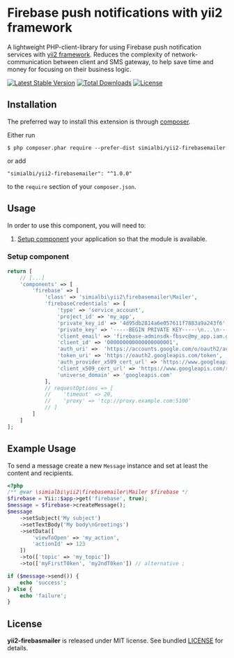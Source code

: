 # Firebase push notifications with yii2 framework

A lightweight PHP-client-library for using Firebase push notification services with [yii2 framework](https://www.yiiframework.com).
Reduces the complexity of network-communication between client and SMS gateway, to help save time and money for focusing
on their business logic.

[![Latest Stable Version](https://poser.pugx.org/simialbi/yii2-firebasemailer/v/stable?format=flat-square)](https://packagist.org/packages/simialbi/yii2-firebasemailer)
[![Total Downloads](https://poser.pugx.org/simialbi/yii2-firebasemailer/downloads?format=flat-square)](https://packagist.org/packages/simialbi/yii2-firebasemailer)
[![License](https://poser.pugx.org/simialbi/yii2-firebasemailer/license?format=flat-square)](https://packagist.org/packages/simialbi/yii2-firebasemailer)

## Installation
The preferred way to install this extension is through [composer](http://getcomposer.org/download/).

Either run

```
$ php composer.phar require --prefer-dist simialbi/yii2-firebasemailer
```

or add

```
"simialbi/yii2-firebasemailer": "^1.0.0"
```

to the `require` section of your `composer.json`.

## Usage

In order to use this component, you will need to:

1. [Setup component](#setup-component) your application so that the module is available.

### Setup component

```php
return [
    // [...]
    'components' => [
        'firebase' => [
            'class' => 'simialbi\yii2\firebasemailer\Mailer',
            'firebaseCredentials' => [
                'type' => 'service_account',
                'project_id' => 'my_app',
                'private_key_id' => '4d95db2814a6e057611f7883a9a243f6',
                'private_key' => '-----BEGIN PRIVATE KEY-----\n...\n-----END PRIVATE KEY-----\n',
                'client_email' => 'firebase-adminsdk-fbsvc@my_app.iam.gserviceaccount.com',
                'client_id' => '000000000000000000001',
                'auth_uri' =>  'https://accounts.google.com/o/oauth2/auth',
                'token_uri' => 'https://oauth2.googleapis.com/token',
                'auth_provider_x509_cert_url' => 'https://www.googleapis.com/oauth2/v1/certs',
                'client_x509_cert_url' => 'https://www.googleapis.com/robot/v1/metadata/x509/firebase-adminsdk-fbsvc%40my_app.iam.gserviceaccount.com',
                'universe_domain' => 'googleapis.com'
            ],
            // requestOptions => [
            //    'timeout' => 20,
            //    'proxy' => 'tcp://proxy.example.com:5100'
            // ]
        ]
    ]
];
```

## Example Usage

To send a message create a new `Message` instance and set at least the content and recipients.

```php
<?php
/** @var \simialbi\yii2\firebasemailer\Mailer $firebase */
$firebase = Yii::$app->get('firebase', true);
$message = $firebase->createMessage();
$message
    ->setSubject('My subject')
    ->setTextBody('My body\nGreetings')
    ->setData([
        'viewToOpen' => 'my_action',
        'actionId' => 123
    ])
    ->to(['topic' => 'my_topic'])
    ->to(['myFirstT0ken', 'my2ndT0ken']) // alternative ;

if ($message->send()) {
    echo 'success';
} else {
    echo 'failure';
}
```

## License

**yii2-firebasmailer** is released under MIT license. See bundled [LICENSE](LICENSE) for details.
